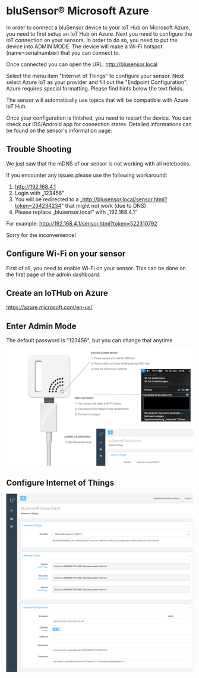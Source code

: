 # bluSensor® Microsoft Azure

In order to connect a bluSensor device to your IoT Hub on Microsoft Azure, you need to first setup an IoT Hub on Azure. Next you need to configure the IoT connection on your sensors. In order to do so, you need to put the device into ADMIN MODE. The device will make a Wi-Fi hotspot (name=serialnumber) that you can connect to. 

Once connected you can open the URL: http://blusensor.local

Select the menu item "Internet of Things" to configure your sensor. Next select Azure IoT as your provider and fill out the "Endpoint Configuration". Azure requires special formatting. Please find hints below the text fields.

The sensor will automatically use topics that will be compatible with Azure IoT Hub. 

Once your configuration is finished, you need to restart the device. You can check our iOS/Android app for connection states. Detailed informations can be found on the sensor's information page.

## Trouble Shooting

We just saw that the mDNS of our sensor is not working with all notebooks.

If you encounter any issues please use the following workaround:

1) http://192.168.4.1
2) Login with „123456"
3) You will be redirected to a „http://blusensor.local/sensor.html?token=234234234" that might not work (due to DNS)
4) Please replace „blusensor.local“ with „192.168.4.1“

For example:
http://192.168.4.1/sensor.html?token=522310792

Sorry for the inconvenience!


## Configure Wi-Fi on your sensor
First of all, you need to enable Wi-Fi on your sensor. This can be done on the first page of the admin dashboard.

## Create an IoTHub on Azure

https://azure.microsoft.com/en-us/

## Enter Admin Mode 

The default password is "123456", but you can change that anytime.

<img src="blusensor_aiq_admin.png" width="800">

## Configure Internet of Things

<img src="blusensor_aiq_admin_dasbhoard.png" width="800">

